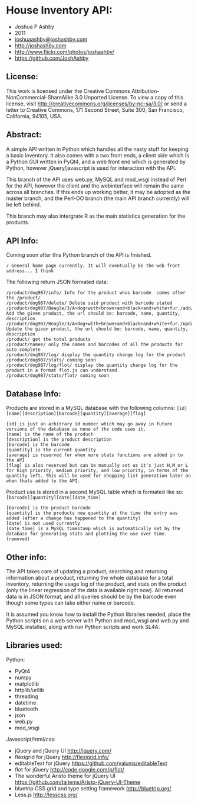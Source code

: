 House Inventory API:
=============
* Joshua P Ashby
* 2011
* joshuaashby@joshashby.com
* http://joshashby.com
* http://www.flickr.com/photos/joshashby/
* https://github.com/JoshAshby

License:
-------------
This work is licensed under the Creative Commons Attribution-NonCommercial-ShareAlike 3.0 Unported License. To view a copy of this license, visit http://creativecommons.org/licenses/by-nc-sa/3.0/ or send a letter to Creative Commons, 171 Second Street, Suite 300, San Francisco, California, 94105, USA.

Abstract:
-------------
A simple API written in Python which handles all the nasty stuff for keeping a basic inventory. It also comes with a 
two front ends, a client side which is a Python GUI written in PyQt4, and a web front end which is generated by Python, 
however jQuery/javascript is used for interaction with the API.

This branch of the API uses web.py, MySQL and mod_wsgi instead of Perl for the API, however the client and the webinterface 
will remain the same across all branches. If this ends up working better, it may be adopted as the master branch, and the Perl-OO 
branch (the main API branch currently) will be left behind.

This branch may also intergrate R as the main statistics generation for the products.

API Info:
--------------
Coming soon after this Python branch of the API is finished.

	/ General home page currently, It will eventually be the web front address... I think

The following return JSON formated data:

	/product/dog987/info/ Info for the product whos barcode  comes after the /product/
	/product/dog987/delete/ Delete said product with barcode stated
	/product/dog987/Beagle/3/A+dog+with+brown+and+black+and+white+fur./add/ Add the given product, the url should be: barcode, name, quantity, description
	/product/dog987/Beagle/3/A+dog+with+brown+and+black+and+white+fur./update/ Update the given product, the url should be: barcode, name, quantity, description
	/product/ get the total products
	/product/names/ only the names and barcodes of all the products for auto complete
	/product/dog987/log/ display the quantity change log for the product
	/product/dog987/stats/ coming soon
	/product/dog987/log/flot/ display the quantity change log for the product in a format flot.js can understand
	/product/dog987/stats/flot/ coming soon
	

Database Info:
--------------------------

Products are stored in a MySQL database with the following columns:
``[id][name][description][barcode][quantity][average][flag]``

	[id] is just an arbitrary id number which may go away in future versions of the database as none of the code uses it.
	[name] is the name of the product
	[description] is the product description
	[barcode] is the barcode
	[quantity] is the current quantity
	[average] is reserved for when more stats functions are added in to the API
	[flag] is also reserved but can be manually set as it's just H,M or L for high priority, medium priority, and low priority, in terms of the quantity left. This will be used for shopping list generation later on when thats added to the API.

Product use is stored in a second MySQL table which is formated like so:
``[barcode][quantity][date][date_time]``

	[barcode] is the product barcode
	[quantity] is the products new quantity at the time the entry was added (after a change has happened to the quantity)
	[date] is not used currently
	[date_time] is a MySQL timestamp which is automatically set by the database for generating stats and plotting the use over time. (removed)

Other info:
-----------------

The API takes care of updating a product, searching and returning information about a product, returning the whole database for a total inventory, returning the usage log of the product, and stats on the product (only the linear regression of the data is available right now).
All returned data is in JSON format, and all queries should be by the barcode even though some types can take either name or barcode.

It is assumed you know how to install the Python libraries needed, place the Python scripts on a web server with 
Python and mod_wsgi and web.py and MySQL installed, along with run Python scripts and work SL4A.

Libraries used:
----------------------

Python:

* PyQt4
* numpy
* matplotlib
* httplib/urllib
* threading
* datetime
* bluetooth
* json
* web.py
* mod_wsgi

Javascript/html/css:

* jQuery and jQuery UI http://jquery.com/
* flexigrid for jQuery http://flexigrid.info/
* editableText for jQuery https://github.com/valums/editableText
* flot for jQuery http://code.google.com/p/flot/
* The wonderful Aristo theme for jQuery UI https://github.com/taitems/Aristo-jQuery-UI-Theme
* bluetrip CSS grid and type setting framework http://bluetrip.org/
* Less.js http://lesscss.org/
